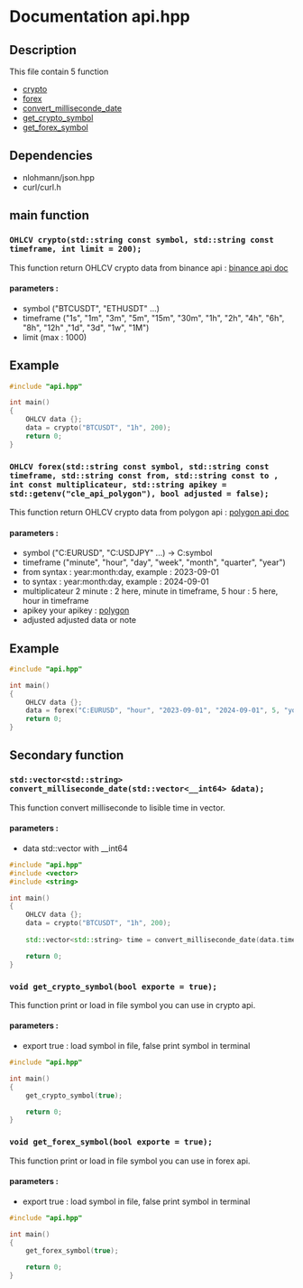 # Documentation api.hpp

## Description
This file contain 5 function 
- [crypto](#ohlcvcrypto)
- [forex](#ohlcvforex)
- [convert_milliseconde_date](#convert_milliseconde_date)
- [get_crypto_symbol](#get_crypto_symbol)
- [get_forex_symbol](#get_forex_symbol)

## Dependencies
- nlohmann/json.hpp
- curl/curl.h

## main function
<a id="ohlcvcrypto"></a>
### `OHLCV crypto(std::string const symbol, std::string const timeframe, int limit = 200);`
This function return OHLCV crypto data from binance api : [binance api doc](https://docs.binance.us)
#### parameters : 
- symbol    ("BTCUSDT", "ETHUSDT" ...)
- timeframe ("1s", "1m", "3m", "5m", "15m", "30m", "1h", "2h", "4h", "6h", "8h", "12h" ,"1d", "3d", "1w", "1M")
- limit     (max : 1000)

## Example

```cpp
#include "api.hpp"

int main()
{
    OHLCV data {};
    data = crypto("BTCUSDT", "1h", 200);
    return 0;
}
```
<a id="ohlcvforex"></a>
### `OHLCV forex(std::string const symbol, std::string const timeframe, std::string const from, std::string const to , int const multiplicateur, std::string apikey = std::getenv("cle_api_polygon"), bool adjusted = false);`
This function return OHLCV crypto data from polygon api : [polygon api doc](https://polygon.io/docs/forex/getting-started)
#### parameters : 
- symbol    ("C:EURUSD", "C:USDJPY" ...) -> C:symbol
- timeframe ("minute", "hour", "day", "week", "month", "quarter", "year")
- from      syntax : year:month:day, example : 2023-09-01 
- to        syntax : year:month:day, example : 2024-09-01
- multiplicateur 2 minute : 2 here, minute in timeframe, 5 hour : 5 here, hour in timeframe 
- apikey     your apikey : [polygon](https://polygon.io)
- adjusted adjusted data or note

## Example
```cpp
#include "api.hpp"

int main()
{
    OHLCV data {};
    data = forex("C:EURUSD", "hour", "2023-09-01", "2024-09-01", 5, "your_apikey", 200, false);
    return 0;
}
```

## Secondary function
<a id="convert_milliseconde_date"></a>
### `std::vector<std::string> convert_milliseconde_date(std::vector<__int64> &data);`
This function convert milliseconde to lisible time in vector.
#### parameters : 
- data std::vector with __int64

```cpp
#include "api.hpp"
#include <vector>
#include <string>

int main()
{
    OHLCV data {};
    data = crypto("BTCUSDT", "1h", 200);
    
    std::vector<std::string> time = convert_milliseconde_date(data.time);

    return 0;
}
```

<a id="get_crypto_symbol"></a>
### `void get_crypto_symbol(bool exporte = true);`
This function print or load in file symbol you can use in crypto api.
#### parameters : 
- export true : load symbol in file, false print symbol in terminal

```cpp
#include "api.hpp"

int main()
{
    get_crypto_symbol(true);

    return 0;
}
```

<a id="get_forex_symbol"></a>
### `void get_forex_symbol(bool exporte = true);`
This function print or load in file symbol you can use in forex api.
#### parameters : 
- export true : load symbol in file, false print symbol in terminal

```cpp
#include "api.hpp"

int main()
{
    get_forex_symbol(true);

    return 0;
}
```